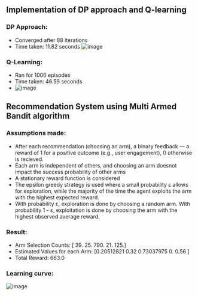 ## Implementation of DP approach and Q-learning
### DP Approach:
- Converged after 88 iterations
- Time taken: 11.82 seconds
  ![image](https://github.com/user-attachments/assets/78be301e-b0f7-4a6d-b58e-636f8d8d3c07)

### Q-Learning:
- Ran for 1000 episodes
- Time taken: 46.59 seconds
- ![image](https://github.com/user-attachments/assets/18a594ba-d72f-4be5-8732-3a2f8cc1818a)


## Recommendation System using Multi Armed Bandit algorithm
### Assumptions made:
-  After each recommendation (choosing an arm), a binary feedback — a reward of 1 for a positive outcome (e.g., user engagement), 0 otherwise is recieved.
-  Each arm is independent of others, and choosing an arm doesnot impact the success probability of other arms
-  A stationary reward function is considered
-  The epsilon greedy strategy is used where a small probability ε allows for exploration, while the majority of the time the agent exploits the arm with the highest expected reward.
-  With probability ε, exploration is done by choosing a random arm. With probability 1 - ε, exploitation is done by choosing the arm with the highest observed average reward.

### Result:
- Arm Selection Counts: [ 39.  25. 790.  21. 125.]
- Estimated Values for each Arm: [0.20512821 0.32       0.73037975 0.         0.56      ]
- Total Reward: 663.0

### Learning curve:
![image](https://github.com/user-attachments/assets/22dff784-4d41-405b-ae00-053133c28ba4)

